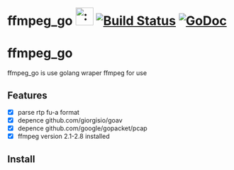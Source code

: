 # ffmpeg_go <img src="http://i.imgur.com/hTeVwmJ.png" width="40" height="40" alt=":walrus:" class="emoji" title=":walrus:"/>&nbsp;[![Build Status](https://travis-ci.org/Sirupsen/logrus.svg?branch=master)](https://travis-ci.org/Sirupsen/logrus)&nbsp;[![GoDoc](https://godoc.org/github.com/Sirupsen/logrus?status.svg)](https://github.com/yyd01245/pcap_rtpParse)

# ffmpeg_go

ffmpeg_go is use golang  wraper ffmpeg  for use


## Features

- [x] parse  rtp fu-a format
- [x] depence github.com/giorgisio/goav
- [x] depence github.com/google/gopacket/pcap
- [x] ffmpeg version 2.1-2.8 installed

## Install